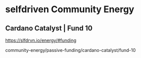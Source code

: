 # selfdriven Community Energy
## Cardano Catalyst | Fund 10

https://slfdrvn.io/energy/#funding

community-energy/passive-funding/cardano-catalyst/fund-10